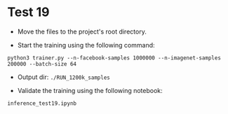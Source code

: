 # Test 19

- Move the files to the project's root directory.

- Start the training using the following command:

```
python3 trainer.py --n-facebook-samples 1000000 --n-imagenet-samples 200000 --batch-size 64
```

- Output dir: `./RUN_1200k_samples`

- Validate the training using the following notebook:
```
inference_test19.ipynb
```
